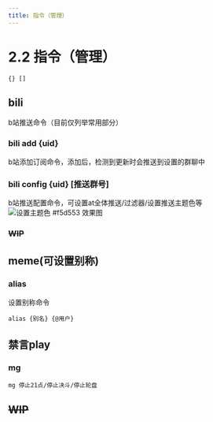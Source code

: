 ```yaml
---
title: 指令（管理）
---
```


# 2.2 指令（管理）

```
{} []
```

## bili
b站推送命令（目前仅列举常用部分）
### bili add {uid} 
b站添加订阅命令，添加后，检测到更新时会推送到设置的群聊中

### bili config {uid} [推送群号]
b站推送配置命令，可设置at全体推送/过滤器/设置推送主题色等
![设置主题色 #f5d553 效果图](/user/bili.png)

### ~~WIP~~

## meme(可设置别称)

### alias
设置别称命令
```
alias {别名} {@用户}
```

## 禁言play

### mg
```
mg 停止21点/停止决斗/停止轮盘
```

## ~~WIP~~